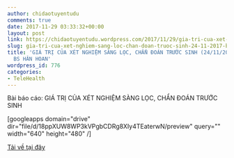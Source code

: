 ```yaml
---
author: chidaotuyentudu
comments: true
date: 2017-11-29 03:33:32+00:00
layout: post
link: https://chidaotuyentudu.wordpress.com/2017/11/29/gia-tri-cua-xet-nghiem-sang-loc-chan-doan-truoc-sinh-24-11-2017-bcv-bs-han-hoan/
slug: gia-tri-cua-xet-nghiem-sang-loc-chan-doan-truoc-sinh-24-11-2017-bcv-bs-han-hoan
title: 'GIÁ TRỊ CỦA XÉT NGHIỆM SÀNG LỌC, CHẨN ĐOÁN TRƯỚC SINH (24/11/2017) - BCV:
  BS HÂN HOAN'
wordpress_id: 776
categories:
- TeleHealth
---
```


Bài báo cáo: GIÁ TRỊ CỦA XÉT NGHIỆM SÀNG LỌC, CHẨN ĐOÁN TRƯỚC SINH

<!-- more -->

[googleapps domain="drive" dir="file/d/18ppXUW8WP3kVPgbCDRg8XIy4TEaterwN/preview" query="" width="640" height="480" /]

[Tải về tại đây](https://drive.google.com/file/d/18ppXUW8WP3kVPgbCDRg8XIy4TEaterwN/view?usp=sharing)
